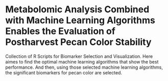 # Metabolomic Analysis Combined with Machine Learning Algorithms Enables the Evaluation of Postharvest Pecan Color Stability
Collection of R Scripts for Biomarker Selection and Visualization. Here aimes to find the optimal machine learning algorithms that show the best performance. And then, using those selected machine learning algorithms, the significant biomarkers for pecan color are selected.

